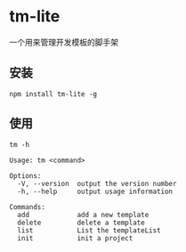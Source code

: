 # tm-lite
一个用来管理开发模板的脚手架

## 安装

```
npm install tm-lite -g
```

## 使用
```
tm -h
```

```
Usage: tm <command>

Options:
  -V, --version  output the version number
  -h, --help     output usage information

Commands:
  add            add a new template
  delete         delete a template
  list           List the templateList
  init           init a project
```
